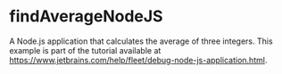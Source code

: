 # findAverageNodeJS
A Node.js application that calculates the average of three integers. This example is part of the tutorial available at https://www.jetbrains.com/help/fleet/debug-node-js-application.html.
